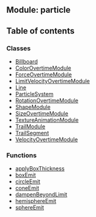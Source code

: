 ## Module: particle


<div class="table-of-content">
<h2> Table of contents </h2>


### Classes

- [Billboard](docs/en/particle/Class/Billboard.md)
- [ColorOvertimeModule](docs/en/particle/Class/ColorOvertimeModule.md)
- [ForceOvertimeModule](docs/en/particle/Class/ForceOvertimeModule.md)
- [LimitVelocityOvertimeModule](docs/en/particle/Class/LimitVelocityOvertimeModule.md)
- [Line](docs/en/particle/Class/Line.md)
- [ParticleSystem](docs/en/particle/Class/ParticleSystem.md)
- [RotationOvertimeModule](docs/en/particle/Class/RotationOvertimeModule.md)
- [ShapeModule](docs/en/particle/Class/ShapeModule.md)
- [SizeOvertimeModule](docs/en/particle/Class/SizeOvertimeModule.md)
- [TextureAnimationModule](docs/en/particle/Class/TextureAnimationModule.md)
- [TrailModule](docs/en/particle/Class/TrailModule.md)
- [TrailSegment](docs/en/particle/Class/TrailSegment.md)
- [VelocityOvertimeModule](docs/en/particle/Class/VelocityOvertimeModule.md)


### Functions

- [applyBoxThickness](docs/en/particle/Function/applyBoxThickness.md)
- [boxEmit](docs/en/particle/Function/boxEmit.md)
- [circleEmit](docs/en/particle/Function/circleEmit.md)
- [coneEmit](docs/en/particle/Function/coneEmit.md)
- [dampenBeyondLimit](docs/en/particle/Function/dampenBeyondLimit.md)
- [hemisphereEmit](docs/en/particle/Function/hemisphereEmit.md)
- [sphereEmit](docs/en/particle/Function/sphereEmit.md)

</div>
